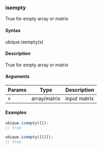 ### isempty

True for empty array or matrix


#### Syntax

ubique.isempty(x)


#### Description

True for empty array or matrix  



#### Arguments

|Params|Type|Description
|---------|----|-----------
|`x` | array/matrix | input matrix


#### Examples

```js
ubique.isempty([]);
// true

ubique.isempty([[]]);
// true
```

